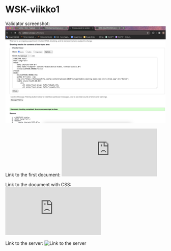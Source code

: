# WSK-viikko1
Validator screenshot: ![Validator screenshot](html/validator.png)

Link to the first document: ![Link to the document1](https://users.metropolia.fi/~sarapap/viikko1/html/htmlDoc.html)

Link to the document with CSS: ![Link to the document2](https://users.metropolia.fi/~sarapap/viikko1/html2/htmlDoc2.html)

Link to the server: ![Link to the server](https://users.metropolia.fi/~sarapap/viikko1/)